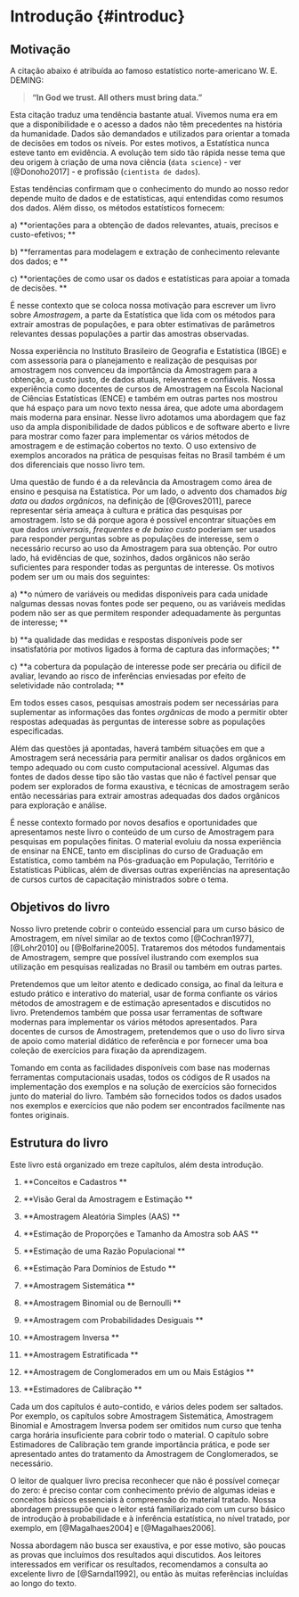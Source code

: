 # Introdução {#introduc}

## Motivação

A citação abaixo é atribuída ao famoso estatístico norte-americano W. E. DEMING:

>**“In God we trust. All others must bring data.”**

Esta citação traduz uma tendência bastante atual. Vivemos numa era em que a disponibilidade e o acesso a dados não têm precedentes na história da humanidade. Dados são demandados e utilizados para orientar a tomada de decisões em todos os níveis. Por estes motivos, a Estatística nunca esteve tanto em evidência. A evolução tem sido tão rápida nesse tema que deu origem à criação de uma nova ciência (`data science`) - ver [@Donoho2017] - e profissão (`cientista de dados`). 

Estas tendências confirmam que o conhecimento do mundo ao nosso redor depende muito de dados e de estatísticas, aqui entendidas como resumos dos dados. Além disso, os métodos estatísticos fornecem:

a) **orientações para a obtenção de dados relevantes, atuais, precisos e custo-efetivos; **

b) **ferramentas para modelagem e extração de conhecimento relevante dos dados; e **

c) **orientações de como usar os dados e estatísticas para apoiar a tomada de decisões. **

É nesse contexto que se coloca nossa motivação para escrever um livro sobre *Amostragem*, a parte da Estatística que lida com os métodos para extrair amostras de populações, e para obter estimativas de parâmetros relevantes dessas populações a partir das amostras observadas.

Nossa experiência no Instituto Brasileiro de Geografia e Estatística (IBGE) e com assessoria para o planejamento e realização de pesquisas por amostragem nos convenceu da importância da Amostragem para a obtenção, a custo justo, de dados atuais, relevantes e confiáveis. Nossa experiência como docentes de cursos de Amostragem na Escola Nacional de Ciências Estatísticas (ENCE) e também em outras partes nos mostrou que há espaço para um novo texto nessa área, que adote uma abordagem mais moderna para ensinar. Nesse livro adotamos uma abordagem que faz uso da ampla disponibilidade de dados públicos e de software aberto e livre para mostrar como fazer para implementar os vários métodos de amostragem e de estimação cobertos no texto. O uso extensivo de exemplos ancorados na prática de pesquisas feitas no Brasil também é um dos diferenciais que nosso livro tem.

Uma questão de fundo é a da relevância da Amostragem como área de ensino e pesquisa na Estatística. Por um lado, o advento dos chamados *big data* ou *dados orgânicos*, na definição de [@Groves2011], parece representar séria ameaça à cultura e prática das pesquisas por amostragem. Isto se dá porque agora é possível encontrar situações em que dados *universais*, *frequentes* e *de baixo custo* poderiam ser usados para responder perguntas sobre as populações de interesse, sem o necessário recurso ao uso da Amostragem para sua obtenção. Por outro lado, há evidências de que, sozinhos, dados orgânicos não serão suficientes para responder todas as perguntas de interesse. Os motivos podem ser um ou mais dos seguintes:

a) **o número de variáveis ou medidas disponíveis para cada unidade nalgumas dessas novas fontes pode ser pequeno, ou as variáveis medidas podem não ser as que permitem responder adequadamente às perguntas de interesse; **

b) **a qualidade das medidas e respostas disponíveis pode ser insatisfatória por motivos ligados à forma de captura das informações;  **

c) **a cobertura da população de interesse pode ser precária ou difícil de avaliar, levando ao risco de inferências enviesadas por efeito de seletividade não controlada; **

Em todos esses casos, pesquisas amostrais podem ser necessárias para suplementar as informações das fontes *orgânicas* de modo a permitir obter respostas adequadas às perguntas de interesse sobre as populações especificadas. 

Além das questões já apontadas, haverá também situações em que a Amostragem será necessária para permitir analisar os dados orgânicos em tempo adequado ou com custo computacional acessível. Algumas das fontes de dados desse tipo são tão vastas que não é factível pensar que podem ser explorados de forma exaustiva, e técnicas de amostragem serão então necessárias para extrair amostras adequadas dos dados orgânicos para exploração e análise.

É nesse contexto formado por novos desafios e oportunidades que apresentamos neste livro o conteúdo de um curso de Amostragem para pesquisas em populações finitas. O material evoluiu da nossa experiência de ensinar na ENCE, tanto em disciplinas do curso de Graduação em Estatística, como também na Pós-graduação em População, Território e Estatísticas Públicas, além de diversas outras experiências na apresentação de cursos curtos de capacitação ministrados sobre o tema.

## Objetivos do livro

Nosso livro pretende cobrir o conteúdo essencial para um curso básico de Amostragem, em nível similar ao de textos como [@Cochran1977], [@Lohr2010] ou [@Bolfarine2005]. Trataremos dos métodos fundamentais de Amostragem, sempre que possível ilustrando com exemplos sua utilização em pesquisas realizadas no Brasil ou também em outras partes.

Pretendemos que um leitor atento e dedicado consiga, ao final da leitura e estudo prático e interativo do material, usar de forma confiante os vários métodos de amostragem e de estimação apresentados e discutidos no livro. Pretendemos também que possa usar ferramentas de software modernas para implementar os vários métodos apresentados. Para docentes de cursos de Amostragem, pretendemos que o uso do livro sirva de apoio como material didático de referência e por fornecer uma boa coleção de exercícios para fixação da aprendizagem. 

Tomando em conta as facilidades disponíveis com base nas modernas ferramentas computacionais usadas, todos os códigos de R usados na implementação dos exemplos e na solução de exercícios são fornecidos junto do material do livro. Também são fornecidos todos os dados usados nos exemplos e exercícios que não podem ser encontrados facilmente nas fontes originais.

## Estrutura do livro

Este livro está organizado em treze capítulos, além desta introdução.

 1) **Conceitos e Cadastros **

2) **Visão Geral da Amostragem e Estimação **

3) **Amostragem Aleatória Simples (AAS) ** 

4) **Estimação de Proporções e Tamanho da Amostra sob AAS ** 

5) **Estimação de uma Razão Populacional **

6) **Estimação Para Domínios de Estudo **

7) **Amostragem Sistemática **

8) **Amostragem Binomial ou de Bernoulli **

9) **Amostragem com Probabilidades Desiguais **

10) **Amostragem Inversa **

11) **Amostragem Estratificada **

12) **Amostragem de Conglomerados em um ou Mais Estágios **

13) **Estimadores de Calibração **

Cada um dos capítulos é auto-contido, e vários deles podem ser saltados. Por exemplo, os capítulos sobre Amostragem Sistemática, Amostragem Binomial e Amostragem Inversa podem ser omitidos num curso que tenha carga horária insuficiente para cobrir todo o material. O capítulo sobre Estimadores de Calibração tem grande importância prática, e pode ser apresentado antes do tratamento da Amostragem de Conglomerados, se necessário.

O leitor de qualquer livro precisa reconhecer que não é possível começar do zero: é preciso contar com conhecimento prévio de algumas ideias e conceitos básicos essenciais à compreensão do material tratado. Nossa abordagem pressupõe que o leitor está familiarizado com um curso básico de introdução à probabilidade e à inferência estatística, no nível tratado, por exemplo, em [@Magalhaes2004] e [@Magalhaes2006].

Nossa abordagem não busca ser exaustiva, e por esse motivo, são poucas as provas que incluímos dos resultados aqui discutidos. Aos leitores interessados em verificar os resultados, recomendamos a consulta ao excelente livro de [@Sarndal1992], ou então às muitas referências incluídas ao longo do texto.
